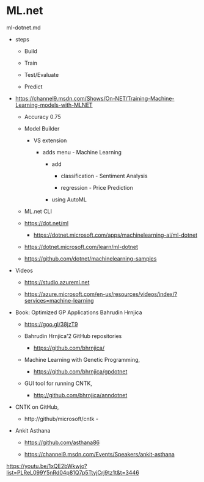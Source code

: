 # ML.net

ml-dotnet.md

*   steps

    *   Build

    *   Train

    *   Test/Evaluate

    *   Predict

*   https://channel9.msdn.com/Shows/On-NET/Training-Machine-Learning-models-with-MLNET

    *   Accuracy 0.75

    *   Model Builder

        *   VS extension

            *   adds menu - Machine Learning

                *   add

                    *   classification - Sentiment Analysis

                    *   regression - Price Prediction

                *   using AutoML

    *   ML.net CLI 

    *   https://dot.net/ml

        *   https://dotnet.microsoft.com/apps/machinelearning-ai/ml-dotnet

    *   https://dotnet.microsoft.com/learn/ml-dotnet

    *   https://github.com/dotnet/machinelearning-samples


*   Videos

    *   https://studio.azureml.net

    *   https://azure.microsoft.com/en-us/resources/videos/index/?services=machine-learning


*   Book: Optimized GP Applications Bahrudin Hrnjica

    *   https://goo.gl/38jzT9 

    *   Bahrudin Hrnjica'2 GitHub repositories

        *   https://github.com/bhrnjica/ 

    *   Machine Learning with Genetic Programming,
    
        *   https://github.com/bhrnjica/gpdotnet   

    *   GUI tool for running CNTK, 

        *   http://github.com/bhrnjica/anndotnet

*   CNTK on GitHub, 
    
    *   http://github/microsoft/cntk - 






*   Ankit Asthana
    
    *   https://github.com/asthana86

    *   https://channel9.msdn.com/Events/Speakers/ankit-asthana


https://youtu.be/1xQE2bWkwjo?list=PLReL099Y5nRd04p81Q7p5TtyjCrj9tz1t&t=3446

